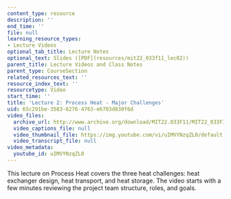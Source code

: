 ```yaml
---
content_type: resource
description: ''
end_time: ''
file: null
learning_resource_types:
- Lecture Videos
optional_tab_title: Lecture Notes
optional_text: Slides ([PDF](resources/mit22_033f11_lec02))
parent_title: Lecture Videos and Class Notes
parent_type: CourseSection
related_resources_text: ''
resource_index_text: ''
resourcetype: Video
start_time: ''
title: 'Lecture 2: Process Heat - Major Challenges'
uid: 65c291be-3583-6276-4763-e6703d830f6d
video_files:
  archive_url: http://www.archive.org/download/MIT22.033F11/MIT22_033F11_lec02_300k.mp4
  video_captions_file: null
  video_thumbnail_file: https://img.youtube.com/vi/uIMVYNzqZL0/default.jpg
  video_transcript_file: null
video_metadata:
  youtube_id: uIMVYNzqZL0
---
```


This lecture on Process Heat covers the three heat challenges: heat exchanger design, heat transport, and heat storage. The video starts with a few minutes reviewing the project team structure, roles, and goals.